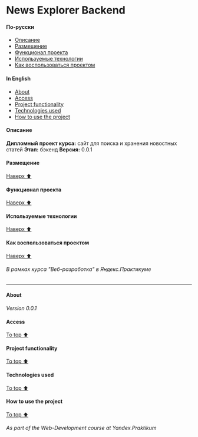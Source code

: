# News Explorer Backend
<!-- toc -->
#### По-русски
- [Описание](#Описание)
- [Размещение](#Размещение)
- [Функционал проекта](#Функционал-проекта)
- [Используемые технологии](#Используемые-технологии)
- [Как воспользоваться проектом](#Как-воспользоваться-проектом)
#### In English
- [About](#About)
- [Access](#Access)
- [Project functionality](#Project-functionality)
- [Technologies used](#Technologies-used)
- [How to use the project](#How-to-use-the-project)
<!-- tocstop -->

#### Описание
**Дипломный проект курса:** сайт для поиска и хранения новостных статей
**Этап:** бэкенд
**Версия:** 0.0.1

#### Размещение
[Наверх :arrow_up:](#news-explorer-backend)
#### Функционал проекта
[Наверх :arrow_up:](#news-explorer-backend)
#### Используемые технологии
[Наверх :arrow_up:](#news-explorer-backend)
#### Как воспользоваться проектом
[Наверх :arrow_up:](#news-explorer-backend)
###### В рамках курса "Веб-разработка" в Яндекс.Практикуме
***
#### About
_Version 0.0.1_
#### Access
[To top :arrow_up:](#news-explorer-backend)
#### Project functionality
[To top :arrow_up:](#news-explorer-backend)
#### Technologies used
[To top :arrow_up:](#news-explorer-backend)
#### How to use the project
[To top :arrow_up:](#news-explorer-backend)
###### As part of the Web-Development course at Yandex.Praktikum
